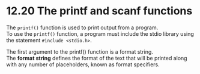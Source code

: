 # 12.20 The printf and scanf functions

The ``printf()`` function is used to print output from a program.   
To use the ``printf()`` function, a program must include the stdio library using the statement ``#include <stdio.h>``.

The first argument to the printf() function is a format string.   
The **format string** defines the format of the text that will be printed along with any number of placeholders, known as format specifiers.   
